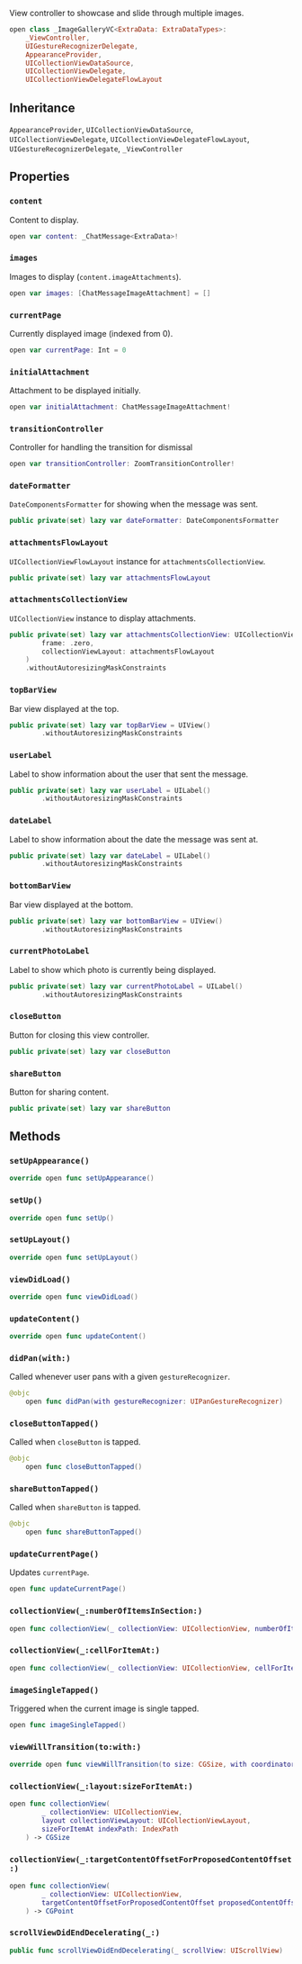 
View controller to showcase and slide through multiple images.

``` swift
open class _ImageGalleryVC<ExtraData: ExtraDataTypes>:
    _ViewController,
    UIGestureRecognizerDelegate,
    AppearanceProvider,
    UICollectionViewDataSource,
    UICollectionViewDelegate,
    UICollectionViewDelegateFlowLayout 
```

## Inheritance

`AppearanceProvider`, `UICollectionViewDataSource`, `UICollectionViewDelegate`, `UICollectionViewDelegateFlowLayout`, `UIGestureRecognizerDelegate`, `_ViewController`

## Properties

### `content`

Content to display.

``` swift
open var content: _ChatMessage<ExtraData>! 
```

### `images`

Images to display (`content.imageAttachments`).

``` swift
open var images: [ChatMessageImageAttachment] = []
```

### `currentPage`

Currently displayed image (indexed from 0).

``` swift
open var currentPage: Int = 0 
```

### `initialAttachment`

Attachment to be displayed initially.

``` swift
open var initialAttachment: ChatMessageImageAttachment!
```

### `transitionController`

Controller for handling the transition for dismissal

``` swift
open var transitionController: ZoomTransitionController!
```

### `dateFormatter`

`DateComponentsFormatter` for showing when the message was sent.

``` swift
public private(set) lazy var dateFormatter: DateComponentsFormatter 
```

### `attachmentsFlowLayout`

`UICollectionViewFlowLayout` instance for `attachmentsCollectionView`.

``` swift
public private(set) lazy var attachmentsFlowLayout 
```

### `attachmentsCollectionView`

`UICollectionView` instance to display attachments.

``` swift
public private(set) lazy var attachmentsCollectionView: UICollectionView = UICollectionView(
        frame: .zero,
        collectionViewLayout: attachmentsFlowLayout
    )
    .withoutAutoresizingMaskConstraints
```

### `topBarView`

Bar view displayed at the top.

``` swift
public private(set) lazy var topBarView = UIView()
        .withoutAutoresizingMaskConstraints
```

### `userLabel`

Label to show information about the user that sent the message.

``` swift
public private(set) lazy var userLabel = UILabel()
        .withoutAutoresizingMaskConstraints
```

### `dateLabel`

Label to show information about the date the message was sent at.

``` swift
public private(set) lazy var dateLabel = UILabel()
        .withoutAutoresizingMaskConstraints
```

### `bottomBarView`

Bar view displayed at the bottom.

``` swift
public private(set) lazy var bottomBarView = UIView()
        .withoutAutoresizingMaskConstraints
```

### `currentPhotoLabel`

Label to show which photo is currently being displayed.

``` swift
public private(set) lazy var currentPhotoLabel = UILabel()
        .withoutAutoresizingMaskConstraints
```

### `closeButton`

Button for closing this view controller.

``` swift
public private(set) lazy var closeButton 
```

### `shareButton`

Button for sharing content.

``` swift
public private(set) lazy var shareButton 
```

## Methods

### `setUpAppearance()`

``` swift
override open func setUpAppearance() 
```

### `setUp()`

``` swift
override open func setUp() 
```

### `setUpLayout()`

``` swift
override open func setUpLayout() 
```

### `viewDidLoad()`

``` swift
override open func viewDidLoad() 
```

### `updateContent()`

``` swift
override open func updateContent() 
```

### `didPan(with:)`

Called whenever user pans with a given `gestureRecognizer`.

``` swift
@objc
    open func didPan(with gestureRecognizer: UIPanGestureRecognizer) 
```

### `closeButtonTapped()`

Called when `closeButton` is tapped.

``` swift
@objc
    open func closeButtonTapped() 
```

### `shareButtonTapped()`

Called when `shareButton` is tapped.

``` swift
@objc
    open func shareButtonTapped() 
```

### `updateCurrentPage()`

Updates `currentPage`.

``` swift
open func updateCurrentPage() 
```

### `collectionView(_:numberOfItemsInSection:)`

``` swift
open func collectionView(_ collectionView: UICollectionView, numberOfItemsInSection section: Int) -> Int 
```

### `collectionView(_:cellForItemAt:)`

``` swift
open func collectionView(_ collectionView: UICollectionView, cellForItemAt indexPath: IndexPath) -> UICollectionViewCell 
```

### `imageSingleTapped()`

Triggered when the current image is single tapped.

``` swift
open func imageSingleTapped() 
```

### `viewWillTransition(to:with:)`

``` swift
override open func viewWillTransition(to size: CGSize, with coordinator: UIViewControllerTransitionCoordinator) 
```

### `collectionView(_:layout:sizeForItemAt:)`

``` swift
open func collectionView(
        _ collectionView: UICollectionView,
        layout collectionViewLayout: UICollectionViewLayout,
        sizeForItemAt indexPath: IndexPath
    ) -> CGSize 
```

### `collectionView(_:targetContentOffsetForProposedContentOffset:)`

``` swift
open func collectionView(
        _ collectionView: UICollectionView,
        targetContentOffsetForProposedContentOffset proposedContentOffset: CGPoint
    ) -> CGPoint 
```

### `scrollViewDidEndDecelerating(_:)`

``` swift
public func scrollViewDidEndDecelerating(_ scrollView: UIScrollView) 
```
